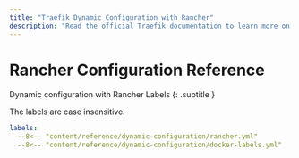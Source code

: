 ```yaml
---
title: "Traefik Dynamic Configuration with Rancher"
description: "Read the official Traefik documentation to learn more on dynamic configuration in Traefik Proxy with Rancher Labels."
---
```


# Rancher Configuration Reference

Dynamic configuration with Rancher Labels
{: .subtitle }

The labels are case insensitive.

```yaml
labels:
  --8<-- "content/reference/dynamic-configuration/rancher.yml"
  --8<-- "content/reference/dynamic-configuration/docker-labels.yml"
```
